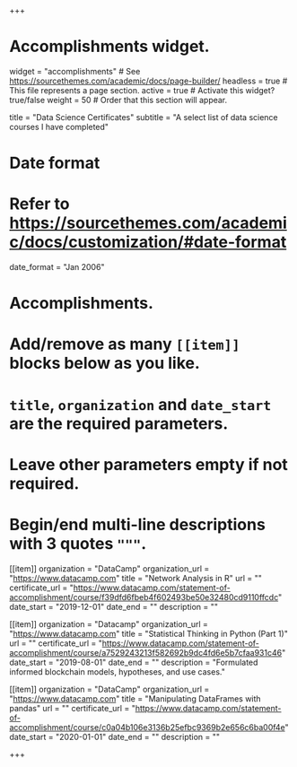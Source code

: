 +++
# Accomplishments widget.
widget = "accomplishments"  # See https://sourcethemes.com/academic/docs/page-builder/
headless = true  # This file represents a page section.
active = true  # Activate this widget? true/false
weight = 50  # Order that this section will appear.

title = "Data Science Certificates"
subtitle = "A select list of data science courses I have completed"

# Date format
#   Refer to https://sourcethemes.com/academic/docs/customization/#date-format
date_format = "Jan 2006"

# Accomplishments.
#   Add/remove as many `[[item]]` blocks below as you like.
#   `title`, `organization` and `date_start` are the required parameters.
#   Leave other parameters empty if not required.
#   Begin/end multi-line descriptions with 3 quotes `"""`.

[[item]]
  organization = "DataCamp"
  organization_url = "https://www.datacamp.com"
  title = "Network Analysis in R"
  url = ""
  certificate_url = "https://www.datacamp.com/statement-of-accomplishment/course/f39dfd6fbeb4f602493be50e32480cd9110ffcdc"
  date_start = "2019-12-01"
  date_end = ""
  description = ""

[[item]]
  organization = "Datacamp"
  organization_url = "https://www.datacamp.com"
  title = "Statistical Thinking in Python (Part 1)"
  url = ""
  certificate_url = "https://www.datacamp.com/statement-of-accomplishment/course/a7529243213f582692b9dc4fd6e5b7cfaa931c46"
  date_start = "2019-08-01"
  date_end = ""
  description = "Formulated informed blockchain models, hypotheses, and use cases."
  
[[item]]
  organization = "DataCamp"
  organization_url = "https://www.datacamp.com"
  title = "Manipulating DataFrames with pandas"
  url = ""
  certificate_url = "https://www.datacamp.com/statement-of-accomplishment/course/c0a04b106e3136b25efbc9369b2e656c6ba00f4e"
  date_start = "2020-01-01"
  date_end = ""
  description = ""

+++

